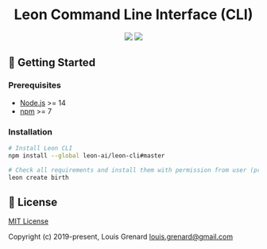 <h1 align="center">Leon Command Line Interface (CLI)</h1>

<p align="center">
  <a href="https://github.com/leon-ai/leon-cli/actions/workflows/tests.yml"><img src="https://github.com/leon-ai/leon-cli/actions/workflows/tests.yml/badge.svg" /></a>
  <a href="https://github.com/leon-ai/leon-cli/actions/workflows/lint.yml"><img src="https://github.com/leon-ai/leon-cli/actions/workflows/lint.yml/badge.svg" /></a>
</p>

## 🚀 Getting Started

### Prerequisites

- [Node.js](https://nodejs.org/) >= 14
- [npm](https://npmjs.com/) >= 7

### Installation

```sh
# Install Leon CLI
npm install --global leon-ai/leon-cli#master

# Check all requirements and install them with permission from user (prompts)
leon create birth
```

## 📝 License

[MIT License](https://github.com/leon-ai/leon/blob/develop/LICENSE.md)

Copyright (c) 2019-present, Louis Grenard <louis.grenard@gmail.com>
